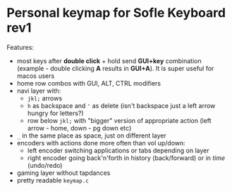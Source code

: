 # Personal keymap for Sofle Keyboard rev1
Features:

- most keys after **double click** + hold send **GUI+key** combination (example - double clicking **A** results in **GUI+A**). It is super useful for macos users
- home row combos with GUI, ALT, CTRL modifiers
- navi layer with:
  - `jkl;` arrows 
  - `h` as backspace and `'` as delete (isn't backspace just a left arrow hungry for letters?)
  - row below `jkl;` with "bigger" version of appropriate action (left arrow - home, down - pg down etc)
- `_` in the same place as space, just on different layer
- encoders with actions done more often than vol up/down:
  - left encoder switching applications or tabs depending on layer
  - right encoder going back'n'forth in history (back/forward) or in _time_ (undo/redo)
- gaming layer without tapdances
- pretty readable `keymap.c`
